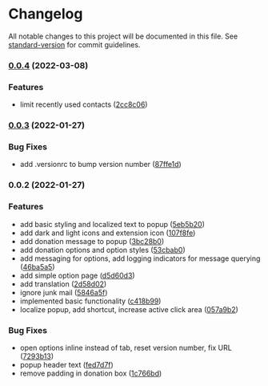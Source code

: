 # Changelog

All notable changes to this project will be documented in this file. See [standard-version](https://github.com/conventional-changelog/standard-version) for commit guidelines.

### [0.0.4](https://github.com/arndissler/recently/compare/v0.0.3...v0.0.4) (2022-03-08)


### Features

* limit recently used contacts ([2cc8c06](https://github.com/arndissler/recently/commit/2cc8c06fee3bbfcb7950286aa6a6fdeaa35a812e))

### [0.0.3](https://github.com/arndissler/recently/compare/v0.0.2...v0.0.3) (2022-01-27)


### Bug Fixes

* add .versionrc to bump version number ([87ffe1d](https://github.com/arndissler/recently/commit/87ffe1d8435b568b3fba7a57b5b3ec6880193c3a))

### 0.0.2 (2022-01-27)


### Features

* add basic styling and localized text to popup ([5eb5b20](https://github.com/arndissler/recently/commit/5eb5b20b6ebe7920e79e84f6cff5fc4b615e7bde))
* add dark and light icons and extension icon ([107f8fe](https://github.com/arndissler/recently/commit/107f8fed444aedc57f112082a37ad1da03866861))
* add donation message to popup ([3bc28b0](https://github.com/arndissler/recently/commit/3bc28b0f1260ee11956d4f221511d76f8d25bfa9))
* add donation options and option styles ([53cbab0](https://github.com/arndissler/recently/commit/53cbab08b9c89ab87f17cf9c8f236c54a8b3c47f))
* add messaging for options, add logging indicators for message querying ([46ba5a5](https://github.com/arndissler/recently/commit/46ba5a59d5feb4098050dceed66ddd8d41048cb3))
* add simple option page ([d5d60d3](https://github.com/arndissler/recently/commit/d5d60d3601a8604f51313252c3ac5ce1956f8a22))
* add translation ([2d58d02](https://github.com/arndissler/recently/commit/2d58d027c1b75c7bed1e82ceab1b09b88d146bb3))
* ignore junk mail ([5846a5f](https://github.com/arndissler/recently/commit/5846a5fca5971484e52cbe88e923935d44222d06))
* implemented basic functionality ([c418b99](https://github.com/arndissler/recently/commit/c418b996c7f8557a555c63453a37ab12f627922c))
* localize popup, add shortcut, increase active click area ([057a9b2](https://github.com/arndissler/recently/commit/057a9b2044d6967e288af05e7e463b642cb0b943))


### Bug Fixes

* open options inline instead of tab, reset version number, fix URL ([7293b13](https://github.com/arndissler/recently/commit/7293b1380f4625fa7de60357b31b0ecb5ce58bc2))
* popup header text ([fed7d7f](https://github.com/arndissler/recently/commit/fed7d7f2a3402c9f199259a896556ff470666838))
* remove padding in donation box ([1c766bd](https://github.com/arndissler/recently/commit/1c766bd3312c6b4b883899f81be17e60e27f9119))
